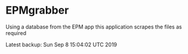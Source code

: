 # EPMgrabber
Using a database from the EPM app this application scrapes the files as required


Latest backup: Sun Sep 8 15:04:02 UTC 2019
